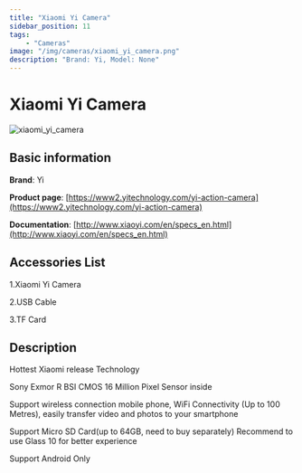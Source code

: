 ```yaml
---
title: "Xiaomi Yi Camera"
sidebar_position: 11
tags:
    - "Cameras"
image: "/img/cameras/xiaomi_yi_camera.png"
description: "Brand: Yi, Model: None"
---
```

# Xiaomi Yi Camera

![xiaomi_yi_camera](/img/cameras/xiaomi_yi_camera.png)

## Basic information

**Brand**: Yi

**Product page**: [https://www2.yitechnology.com/yi-action-camera](https://www2.yitechnology.com/yi-action-camera)

**Documentation**: [http://www.xiaoyi.com/en/specs_en.html](http://www.xiaoyi.com/en/specs_en.html)

## Accessories List

1\.Xiaomi Yi Camera

 2\.USB Cable

 3\.TF Card

## Description

Hottest Xiaomi release Technology

Sony Exmor R BSI CMOS 16 Million Pixel Sensor inside

Support wireless connection mobile phone, WiFi Connectivity \(Up to 100 Metres\), easily transfer video and photos to your smartphone

Support Micro SD Card\(up to 64GB, need to buy separately\) Recommend to use Glass 10 for better experience

Support Android Only

